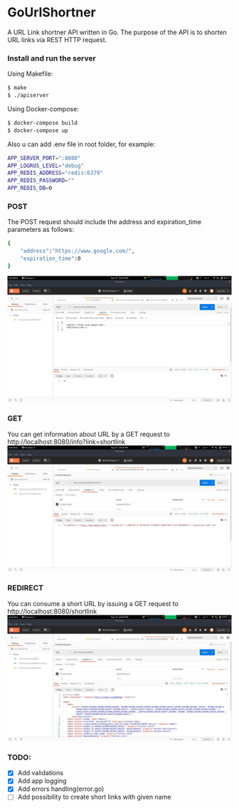 # GoUrlShortner

A URL Link shortner API written in Go.
The purpose of the API is to shorten URL links via REST HTTP request.


### Install and run the server
Using Makefile:
```sh
$ make
$ ./apiserver
```
Using Docker-compose:
```sh
$ docker-compose build
$ docker-compose up
```

Also u can add .env file in root folder, for example:
```sh
APP_SERVER_PORT=":8080"
APP_LOGRUS_LEVEL="debug"
APP_REDIS_ADDRESS="redis:6379"
APP_REDIS_PASSWORD=""
APP_REDIS_DB=0
```


### POST
The POST request should include the address and expiration_time parameters as follows:
```sh
{
    "address":"https://www.google.com/",
    "expiration_time":0
}
```

![](/screens/post_new.jpg)

### GET
You can get information about URL by a GET request to http://localhost:8080/info?link=shortlink
![](/screens/get_info.jpg)

### REDIRECT
You can consume a short URL by issuing a GET request to http://localhost:8080/shortlink
![](/screens/redirect.jpg)

### TODO:
- [x] Add validations
- [x] Add app logging
- [x] Add errors handling(error.go)
- [ ] Add possibility to create short links with given name